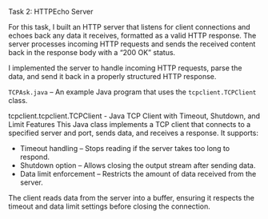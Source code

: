 Task 2: HTTPEcho Server

For this task, I built an HTTP server that listens for client connections and echoes back any data it receives, formatted as a valid HTTP response. 
The server processes incoming HTTP requests and sends the received content back in the response body with a “200 OK” status.

I implemented the server to handle incoming HTTP requests, parse the data, and send it back in a properly structured HTTP response. 

`TCPAsk.java` – An example Java program that uses the `tcpclient.TCPClient` class.


tcpclient.tcpclient.TCPClient - Java TCP Client with Timeout, Shutdown, and Limit Features
This Java class implements a TCP client that connects to a specified server and port, sends data, and receives a response. It supports:
- Timeout handling – Stops reading if the server takes too long to respond.
- Shutdown option – Allows closing the output stream after sending data.
- Data limit enforcement – Restricts the amount of data received from the server.

The client reads data from the server into a buffer, ensuring it respects the timeout and data limit settings before closing the connection.
